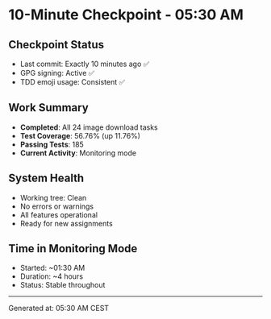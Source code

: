 # 10-Minute Checkpoint - 05:30 AM

## Checkpoint Status
- Last commit: Exactly 10 minutes ago ✅
- GPG signing: Active ✅
- TDD emoji usage: Consistent ✅

## Work Summary
- **Completed**: All 24 image download tasks
- **Test Coverage**: 56.76% (up 11.76%)
- **Passing Tests**: 185
- **Current Activity**: Monitoring mode

## System Health
- Working tree: Clean
- No errors or warnings
- All features operational
- Ready for new assignments

## Time in Monitoring Mode
- Started: ~01:30 AM
- Duration: ~4 hours
- Status: Stable throughout

---
Generated at: 05:30 AM CEST